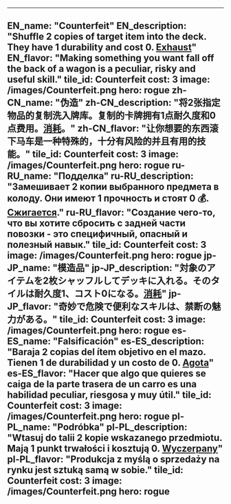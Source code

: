 ---

EN_name: "Counterfeit"
EN_description: "Shuffle 2 copies of target item into the deck. They have 1 durability and cost 0. <u>Exhaust</u>"
EN_flavor: "Making something you want fall off the back of a wagon is a peculiar, risky and useful skill."
tile_id: Counterfeit
cost: 3
image: /images/Counterfeit.png
hero: rogue
zh-CN_name: "伪造"
zh-CN_description: "将2张指定物品的复制洗入牌库。复制的卡牌拥有1点耐久度和0点费用。<u>消耗</u>。"
zh-CN_flavor: "让你想要的东西滚下马车是一种特殊的，十分有风险的并且有用的技能。"
tile_id: Counterfeit
cost: 3
image: /images/Counterfeit.png
hero: rogue
ru-RU_name: "Подделка"
ru-RU_description: "Замешивает 2 копии выбранного предмета в колоду. Они имеют 1 прочность и стоят 0 💰. <u>Сжигается</u>."
ru-RU_flavor: "Создание чего-то, что вы хотите сбросить с задней части повозки - это специфичный, опасный и полезный навык."
tile_id: Counterfeit
cost: 3
image: /images/Counterfeit.png
hero: rogue
jp-JP_name: "模造品"
jp-JP_description: "対象のアイテムを2枚シャッフルしてデッキに入れる。そのタイルは耐久度1、コスト0になる。<u>消耗</u>"
jp-JP_flavor: "奇妙で危険で便利なスキルは、禁断の魅力がある。"
tile_id: Counterfeit
cost: 3
image: /images/Counterfeit.png
hero: rogue
es-ES_name: "Falsificación"
es-ES_description: "Baraja 2 copias del ítem objetivo en el mazo. Tienen 1 de durabilidad y un costo de 0. <u>Agota</u>"
es-ES_flavor: "Hacer que algo que quieres se caiga de la parte trasera de un carro es una habilidad peculiar, riesgosa y muy útil."
tile_id: Counterfeit
cost: 3
image: /images/Counterfeit.png
hero: rogue
pl-PL_name: "Podróbka"
pl-PL_description: "Wtasuj do talii 2 kopie wskazanego przedmiotu. Mają 1 punkt trwałości i kosztują 0. <u>Wyczerpany</u>"
pl-PL_flavor: "Produkcja z myślą o sprzedaży na rynku jest sztuką samą w sobie."
tile_id: Counterfeit
cost: 3
image: /images/Counterfeit.png
hero: rogue
---